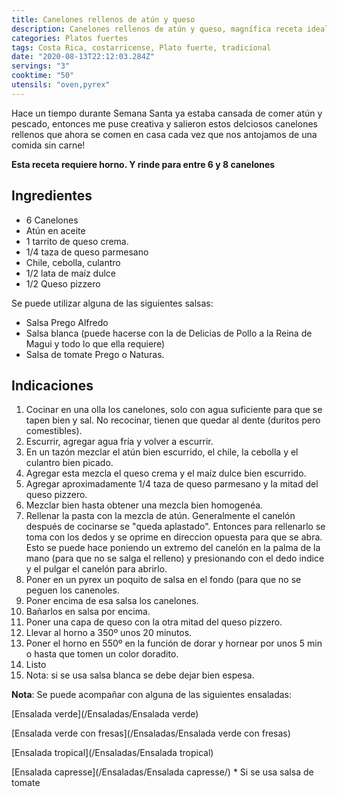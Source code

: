 ```yaml
---
title: Canelones rellenos de atún y queso
description: Canelones rellenos de atún y queso, magnífica receta ideal para Semana Santa!
categories: Platos fuertes
tags: Costa Rica, costarricense, Plato fuerte, tradicional
date: "2020-08-13T22:12:03.284Z"
servings: "3"
cooktime: "50"
utensils: "oven,pyrex"
---
```

Hace un tiempo durante Semana Santa ya estaba cansada de comer atún y pescado, entonces me puse creativa y salieron estos delciosos canelones rellenos que ahora se comen en casa cada vez que nos antojamos de una comida sin carne!


**Esta receta requiere horno. Y rinde para entre 6 y 8 canelones**

## Ingredientes

- 6 Canelones
- Atún en aceite
- 1 tarrito de queso crema.
- 1/4 taza de queso parmesano
- Chile, cebolla, culantro
- 1/2 lata de maíz dulce
- 1/2 Queso pizzero

Se puede utilizar alguna de las siguientes salsas:

- Salsa Prego Alfredo
- Salsa blanca (puede hacerse con la de Delicias de Pollo a la Reina de Magui y todo lo que ella requiere)
- Salsa de tomate Prego o Naturas.

## Indicaciones

1. Cocinar en una olla los canelones, solo con agua suficiente para que se tapen bien y sal. No recocinar, tienen que quedar al dente (duritos pero comestibles).
2. Escurrir, agregar agua fría y volver a escurrir.
3. En un tazón mezclar el atún bien escurrido, el chile, la cebolla y el culantro bien picado.
4. Agregar  esta mezcla el queso crema y el maíz dulce bien escurrido.
5. Agregar aproximadamente 1/4 taza de queso parmesano y la mitad del queso pizzero.
6. Mezclar bien hasta obtener una mezcla bien homogenéa.
7. Rellenar la pasta con la mezcla de atún. Generalmente el canelón después de cocinarse se "queda aplastado". Entonces para rellenarlo se toma con los dedos y se oprime en direccion opuesta para que se abra. Esto se puede hace poniendo un extremo del canelón en la palma de la mano (para que no se salga el relleno) y presionando con el dedo indice y el pulgar el canelón para abrirlo.
8. Poner en un pyrex un poquito de salsa en el fondo (para que no se peguen los canenoles.
9. Poner encima de esa salsa los canelones.
10. Bañarlos en salsa por encima.
11. Poner una capa de queso con la otra mitad del queso pizzero.
12. Llevar al horno a 350º unos 20 minutos.
13. Poner el horno en 550º en la función de dorar y hornear por unos 5 min o hasta que tomen un color doradito.
14. Listo
15. Nota: si se usa salsa blanca se debe dejar bien espesa.

**Nota**: Se puede acompañar con alguna de las siguientes ensaladas:

[Ensalada verde](/Ensaladas/Ensalada verde)

[Ensalada verde con fresas](/Ensaladas/Ensalada verde con fresas)

[Ensalada tropical](/Ensaladas/Ensalada tropical)

[Ensalada capresse](/Ensaladas/Ensalada capresse/) * Si se usa salsa de tomate
